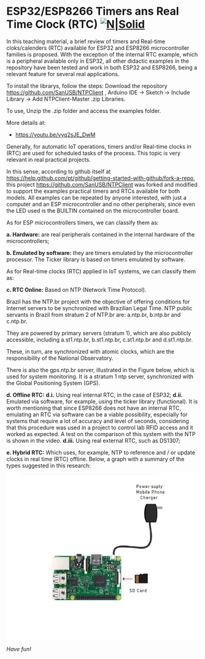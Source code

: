 # ESP32/ESP8266 Timers ans Real Time Clock (RTC) [![N|Solid](http://sanusb.blogspot.com.br/favicon.ico)](http://sanusb.org/)


In this teaching material, a brief review of timers and Real-time cloks/calenders (RTC) available for ESP32 and ESP8266 microcontroller families 
is proposed. With the exception of the internal RTC example, which is a peripheral available only in ESP32, all other didactic examples in the repository 
have been tested and work in both ESP32 and ESP8266, being a relevant feature for several real applications. 

To install the librarys, follow the steps: 
Download the repository https://github.com/SanUSB/NTPClient , Arduino IDE -> Sketch -> Include Library -> Add NTPClient-Master .zip Libraries. 

To use, Unzip the .zip folder and access the examples folder.


More details at: 

 * https://youtu.be/vyq2sJE_DwM

Generally, for automatic IoT operations, timers and/or Real-time clocks in (RTC) are used for scheduled tasks of the process. 
This topic is very relevant in real practical projects.

In this sense, according to github itself at https://help.github.com/pt/github/getting-started-with-github/fork-a-repo, this project https://github.com/SanUSB/NTPClient
was forked and modified to support the examples practical timers and RTCs available for both models. All examples can be repeated by anyone 
interested, with just a computer and an ESP microcontroller and no other peripherals, since even the LED used is the BUILTIN contained on the microcontroller 
board.

As for ESP microcontrollers timers, we can classify them as:

**a. Hardware:** are real peripherals contained in the internal hardware of the microcontrollers;

**b. Emulated by software:** they are timers emulated by the microcontroller processor. The Ticker library is based on timers emulated by software.


As for Real-time clocks (RTC) applied in IoT systems, we can classify them as:

**c. RTC Online:** Based on NTP (Network Time Protocol).

Brazil has the NTP.br project with the objective of offering conditions for Internet servers to be synchronized with Brazilian Legal Time. NTP public servants
in Brazil from stratum 2 of NTP.br are: a.ntp.br, b.ntp.br and c.ntp.br.

They are powered by primary servers (stratum 1), which are also publicly accessible, including a.st1.ntp.br, b.st1.ntp.br, c.st1.ntp.br and d.st1.ntp.br.

These, in turn, are synchronized with atomic clocks, which are the responsibility of the National Observatory.

There is also the gps.ntp.br server, illustrated in the Figure below, which is used for system monitoring. It is a stratum 1 ntp server, synchronized with 
the Global Positioning System (GPS).

**d. Offline RTC:**
**d.i.** Using real internal RTC, in the case of ESP32;
**d.ii.** Emulated via software, for example, using the ticker library (functional). It is worth mentioning that since ESP8266 does not have an internal RTC, 
emulating an RTC via software can be a viable possibility, especially for systems that require a lot of accuracy and level of seconds, considering that this procedure was used in a project to control lab RFID access and it worked as expected. A test on the comparison of this system with the NTP is shown in the video.
**d.iii.** Using real external RTC, such as DS1307;

**e. Hybrid RTC:** Which uses, for example, NTP to reference and / or update clocks in real time (RTC) offline. Below, a graph with a summary of the types 
suggested in this research:

![](https://github.com/SanUSB/SmallestRpiSetup/blob/master/images/setup6.png)

*Have fun!*
